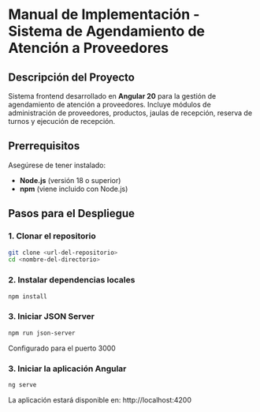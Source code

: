 # Manual de Implementación - Sistema de Agendamiento de Atención a Proveedores

## Descripción del Proyecto

Sistema frontend desarrollado en **Angular 20** para la gestión de agendamiento de atención a proveedores. Incluye módulos de administración de proveedores, productos, jaulas de recepción, reserva de turnos y ejecución de recepción.

## Prerrequisitos

Asegúrese de tener instalado:
- **Node.js** (versión 18 o superior)
- **npm** (viene incluido con Node.js)

## Pasos para el Despliegue

### 1. Clonar el repositorio
```bash
git clone <url-del-repositorio>
cd <nombre-del-directorio>
```

### 2. Instalar dependencias locales
```bash
npm install
```

### 3. Iniciar JSON Server
```bash
npm run json-server
```
Configurado para el puerto 3000

### 3. Iniciar la aplicación Angular
```bash
ng serve
```
La aplicación estará disponible en: http://localhost:4200